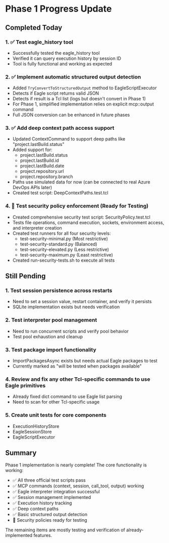 # Phase 1 Progress Update

## Completed Today

### 1. ✅ Test eagle_history tool
- Successfully tested the eagle_history tool
- Verified it can query execution history by session ID
- Tool is fully functional and working as expected

### 2. ✅ Implement automatic structured output detection
- Added `TryConvertToStructuredOutput` method to EagleScriptExecutor
- Detects if Eagle script returns valid JSON
- Detects if result is a Tcl list (logs but doesn't convert in Phase 1)
- For Phase 1, simplified implementation relies on explicit mcp::output command
- Full JSON conversion can be enhanced in future phases

### 3. ✅ Add deep context path access support
- Updated ContextCommand to support deep paths like "project.lastBuild.status"
- Added support for:
  - project.lastBuild.status
  - project.lastBuild.id
  - project.lastBuild.date
  - project.repository.url
  - project.repository.branch
- Paths use simulated data for now (can be connected to real Azure DevOps APIs later)
- Created test script: DeepContextPaths.test.tcl

### 4. 🔄 Test security policy enforcement (Ready for Testing)
- Created comprehensive security test script: SecurityPolicy.test.tcl
- Tests file operations, command execution, sockets, environment access, and interpreter creation
- Created test runners for all four security levels:
  - test-security-minimal.py (Most restrictive)
  - test-security-standard.py (Balanced)
  - test-security-elevated.py (Less restrictive)
  - test-security-maximum.py (Least restrictive)
- Created run-security-tests.sh to execute all tests

## Still Pending

### 1. Test session persistence across restarts
- Need to set a session value, restart container, and verify it persists
- SQLite implementation exists but needs verification

### 2. Test interpreter pool management
- Need to run concurrent scripts and verify pool behavior
- Test pool exhaustion and cleanup

### 3. Test package import functionality
- ImportPackagesAsync exists but needs actual Eagle packages to test
- Currently marked as "will be tested when packages available"

### 4. Review and fix any other Tcl-specific commands to use Eagle primitives
- Already fixed dict command to use Eagle list parsing
- Need to scan for other Tcl-specific usage

### 5. Create unit tests for core components
- ExecutionHistoryStore
- EagleSessionStore  
- EagleScriptExecutor

## Summary
Phase 1 implementation is nearly complete! The core functionality is working:
- ✅ All three official test scripts pass
- ✅ MCP commands (context, session, call_tool, output) working
- ✅ Eagle interpreter integration successful
- ✅ Session management implemented
- ✅ Execution history tracking
- ✅ Deep context paths
- ✅ Basic structured output detection
- 🔄 Security policies ready for testing

The remaining items are mostly testing and verification of already-implemented features.